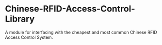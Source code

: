 Chinese-RFID-Access-Control-Library
===================================

A module for interfacing with the cheapest and most common Chinese RFID Access Control System.
